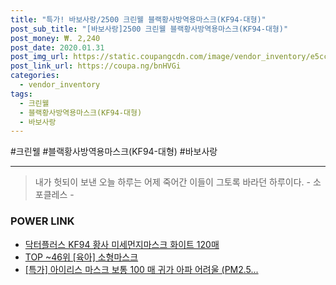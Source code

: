 ```yaml
--- 
title: "특가! 바보사랑/2500 크린웰 블랙황사방역용마스크(KF94-대형)" 
post_sub_title: "[바보사랑]2500 크린웰 블랙황사방역용마스크(KF94-대형)" 
post_money: ₩. 2,240 
post_date: 2020.01.31 
post_img_url: https://static.coupangcdn.com/image/vendor_inventory/e5cc/02fe1198e12fab18852a9dbcd782be1d63a4381159674b762a076e5649bd.jpg 
post_link_url: https://coupa.ng/bnHVGi 
categories: 
  - vendor_inventory 
tags: 
  - 크린웰 
  - 블랙황사방역용마스크(KF94-대형) 
  - 바보사랑 
--- 
```

  #크린웰 #블랙황사방역용마스크(KF94-대형) #바보사랑 
<hr> 

> 내가 헛되이 보낸 오늘 하루는 어제 죽어간 이들이 그토록 바라던 하루이다. - 소포클레스 - 


### POWER LINK

* <a href="https://blog.naver.com/fasyy4321/221790815421" target="_blank">닥터플러스 KF94 황사 미세먼지마스크 화이트 120매</a>
* <a href="https://blog.naver.com/an0733/221788712891" target="_blank"> TOP ~46위 [육아] 소형마스크</a>
* <a href="https://blog.naver.com/santokki14/221790957652" target="_blank">[특가] 아이리스 마스크 보통 100 매 귀가 아파 어려울 (PM2.5...</a>

